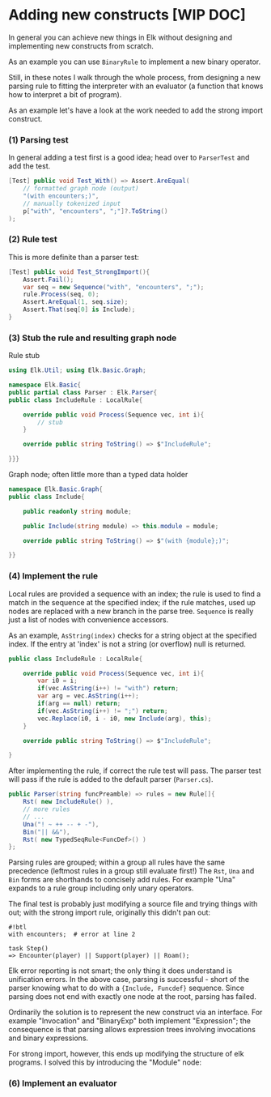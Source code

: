 # Adding new constructs [WIP DOC]

In general you can achieve new things in Elk without designing and implementing new constructs from scratch.

As an example you can use `BinaryRule` to implement a new binary operator.

Still, in these notes I walk through the whole process, from designing a new parsing rule to fitting the interpreter with an evaluator (a function that knows how to interpret a bit of program).

As an example let's have a look at the work needed to add the strong import construct.

### (1) Parsing test

In general adding a test first is a good idea; head over to `ParserTest` and add the test.

```cs
[Test] public void Test_With() => Assert.AreEqual(
    // formatted graph node (output)
    "(with encounters;)",
    // manually tokenized input
    p["with", "encounters", ";"]?.ToString()
);
```

### (2) Rule test

This is more definite than a parser test:

```cs
[Test] public void Test_StrongImport(){
    Assert.Fail();
    var seq = new Sequence("with", "encounters", ";");
    rule.Process(seq, 0);
    Assert.AreEqual(1, seq.size);
    Assert.That(seq[0] is Include);
}
```

### (3) Stub the rule and resulting graph node

Rule stub
```cs
using Elk.Util; using Elk.Basic.Graph;

namespace Elk.Basic{
public partial class Parser : Elk.Parser{
public class IncludeRule : LocalRule{

    override public void Process(Sequence vec, int i){
        // stub
    }

    override public string ToString() => $"IncludeRule";

}}}

```

Graph node; often little more than a typed data holder
```cs
namespace Elk.Basic.Graph{
public class Include{

    public readonly string module;

    public Include(string module) => this.module = module;

    override public string ToString() => $"(with {module};)";

}}
```

### (4) Implement the rule

Local rules are provided a sequence with an index; the rule is used to find a match in the sequence at the specified index; if the rule matches, used up nodes are replaced with a new branch in the parse tree. `Sequence` is really just a list of nodes with convenience accessors.

As an example, `AsString(index)` checks for a string object at the specified index. If the entry at 'index' is not a string (or overflow) null is returned.

```cs
public class IncludeRule : LocalRule{

    override public void Process(Sequence vec, int i){
        var i0 = i;
        if(vec.AsString(i++) != "with") return;
        var arg = vec.AsString(i++);
        if(arg == null) return;
        if(vec.AsString(i++) != ";") return;
        vec.Replace(i0, i - i0, new Include(arg), this);
    }

    override public string ToString() => $"IncludeRule";

}
```

After implementing the rule, if correct the rule test will pass. The parser test will pass if the rule is added to the default parser (`Parser.cs`).

```cs
public Parser(string funcPreamble) => rules = new Rule[]{
    Rst( new IncludeRule() ),
    // more rules
    // ...
    Una("! ~ ++ -- + -"),
    Bin("|| &&"),
    Rst( new TypedSeqRule<FuncDef>() )
};
```

Parsing rules are grouped; within a group all rules have the same
precedence (leftmost rules in a group still evaluate first!)
The `Rst`, `Una` and `Bin` forms are shorthands to concisely add rules. For example "Una" expands to a rule group including only unary operators.

The final test is probably just modifying a source file and trying things with out; with the strong import rule, originally this didn't pan out:

```
#!btl
with encounters;  # error at line 2

task Step()
=> Encounter(player) || Support(player) || Roam();
```

Elk error reporting is not smart; the only thing it does understand is unification errors. In the above case, parsing is successful - short of the parser knowing what to do with a `{Include, Funcdef}` sequence. Since parsing does not end with exactly one node at the root, parsing has failed.

Ordinarily the solution is to represent the new construct via an interface. For example "Invocation" and "BinaryExp" both implement "Expression"; the consequence is that parsing allows expression trees involving invocations and binary expressions.

For strong import, however, this ends up modifying the structure of elk programs. I solved this by introducing the "Module" node:



### (6) Implement an evaluator
